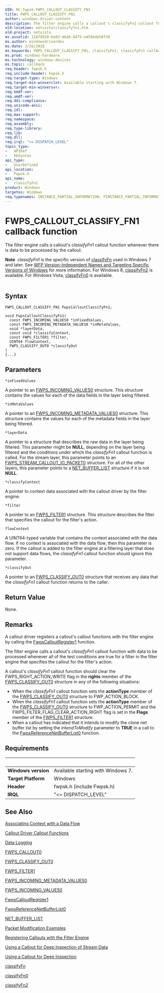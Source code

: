 ```yaml
---
UID: NC:fwpsk.FWPS_CALLOUT_CLASSIFY_FN1
title: FWPS_CALLOUT_CLASSIFY_FN1
author: windows-driver-content
description: The filter engine calls a callout's classifyFn1 callout function whenever there is data to be processed by the callout.Note  classifyFn1 is the specific version of classifyFn used in Windows 7 and later.
old-location: netvista\classifyfn1.htm
old-project: netvista
ms.assetid: 128fd929-6e83-46a0-9475-e459ede58f30
ms.author: windowsdriverdev
ms.date: 3/26/2018
ms.keywords: FWPS_CALLOUT_CLASSIFY_FN1, classifyFn1, classifyFn1 callback function [Network Drivers Starting with Windows Vista], fwpsk/classifyFn1, netvista.classifyfn1, wfp_ref_2_funct_4_callout_db29c2d0-9b7c-4737-b66f-472c78fff234.xml
ms.prod: windows-hardware
ms.technology: windows-devices
ms.topic: callback
req.header: fwpsk.h
req.include-header: Fwpsk.h
req.target-type: Windows
req.target-min-winverclnt: Available starting with Windows 7.
req.target-min-winversvr: 
req.kmdf-ver: 
req.umdf-ver: 
req.ddi-compliance: 
req.unicode-ansi: 
req.idl: 
req.max-support: 
req.namespace: 
req.assembly: 
req.type-library: 
req.lib: 
req.dll: 
req.irql: "<= DISPATCH_LEVEL"
topic_type:
-	APIRef
-	kbSyntax
api_type:
-	UserDefined
api_location:
-	Fwpsk.h
api_name:
-	classifyFn1
product: Windows
targetos: Windows
req.typenames: INSTANCE_PARTIAL_INFORMATION, PINSTANCE_PARTIAL_INFORMATION
---
```



# FWPS_CALLOUT_CLASSIFY_FN1 callback function
The filter engine calls a callout's 
  <i>classifyFn1</i> callout function whenever there is data to be processed by the callout.
<div class="alert"><b>Note</b>  <i>classifyFn1</i> is the specific version of <a href="https://msdn.microsoft.com/library/windows/hardware/ff544887">classifyFn</a> used in Windows 7 and later. See <a href="https://msdn.microsoft.com/FBDF53E5-F7DE-4DEB-AC18-6D2BB59FE670">WFP Version-Independent Names and Targeting Specific Versions of Windows</a> for more information. For Windows 8, <a href="https://msdn.microsoft.com/de8220de-cf71-4718-876e-ef02c15fc948">classifyFn2</a> is available. For Windows Vista, <a href="https://msdn.microsoft.com/e8423c27-d3eb-4bef-a835-37fae0e2b68c">classifyFn0</a> is available.</div><div> </div>

## Syntax

```
FWPS_CALLOUT_CLASSIFY_FN1 FwpsCalloutClassifyFn1;

void FwpsCalloutClassifyFn1(
  const FWPS_INCOMING_VALUES0 *inFixedValues,
  const FWPS_INCOMING_METADATA_VALUES0 *inMetaValues,
  void *layerData,
  const void *classifyContext,
  const FWPS_FILTER1 *filter,
  UINT64 flowContext,
  FWPS_CLASSIFY_OUT0 *classifyOut
)
{...}
```

## Parameters

`*inFixedValues`

A pointer to an 
     <a href="https://msdn.microsoft.com/library/windows/hardware/ff552401">FWPS_INCOMING_VALUES0</a> structure. This
     structure contains the values for each of the data fields in the layer being filtered.

`*inMetaValues`

A pointer to an 
     <a href="https://msdn.microsoft.com/fba7eb60-0d19-4bfd-b484-2e615d3e9237">
     FWPS_INCOMING_METADATA_VALUES0</a> structure. This structure contains the values for each of the
     metadata fields in the layer being filtered.

`*layerData`

A pointer to a structure that describes the raw data in the layer being filtered. This parameter
     might be <b>NULL</b>, depending on the layer being filtered and the conditions under which the 
     <i>classifyFn1</i> callout function is called. For the stream layer, this parameter points to an 
     <a href="https://msdn.microsoft.com/2c0539f0-116e-4344-9584-db7416d258e0">
     FWPS_STREAM_CALLOUT_IO_PACKET0</a> structure. For all of the other layers, this parameter points to a 
     <a href="https://msdn.microsoft.com/library/windows/hardware/ff568388">NET_BUFFER_LIST</a> structure if it is not
     <b>NULL</b>.

`*classifyContext`

A pointer to context data associated with the callout driver by the filter engine.

`*filter`

A pointer to an 
     <a href="https://msdn.microsoft.com/library/windows/hardware/ff552389">FWPS_FILTER1</a> structure. This structure
     describes the filter that specifies the callout for the filter's action.

`flowContext`

A UINT64-typed variable that contains the context associated with the data flow. If no context is
     associated with the data flow, then this parameter is zero. If the callout is added to the filter engine
     at a filtering layer that does not support data flows, the 
     <i>classifyFn1</i> callout function should ignore this parameter.

`*classifyOut`

A pointer to an 
     <a href="https://msdn.microsoft.com/library/windows/hardware/ff551229">FWPS_CLASSIFY_OUT0</a> structure that
     receives any data that the 
     <i>classifyFn1</i> callout function returns to the caller.


## Return Value

None.

## Remarks

A callout driver registers a callout's callout functions with the filter engine by calling the 
    <a href="https://msdn.microsoft.com/library/windows/hardware/ff551143">FwpsCalloutRegister1</a> function.

The filter engine calls a callout's 
    <i>classifyFn1</i> callout function with data to be processed whenever all of the test conditions are true
    for a filter in the filter engine that specifies the callout for the filter's action.

A callout's 
    <i>classifyFn1</i> callout function should clear the FWPS_RIGHT_ACTION_WRITE flag in the 
    <b>rights</b> member of the 
    <a href="https://msdn.microsoft.com/library/windows/hardware/ff551229">FWPS_CLASSIFY_OUT0</a> structure in any of
    the following situations:

<ul>
<li>
When the 
      <i>classifyFn1</i> callout function sets the 
      <b>actionType</b> member of the 
      <a href="https://msdn.microsoft.com/library/windows/hardware/ff551229">FWPS_CLASSIFY_OUT0</a> structure to
      FWP_ACTION_BLOCK.

</li>
<li>
When the 
      <i>classifyFn1</i> callout function sets the 
      <b>actionType</b> member of the 
      <a href="https://msdn.microsoft.com/library/windows/hardware/ff551229">FWPS_CLASSIFY_OUT0</a> structure to
      FWP_ACTION_PERMIT and the FWPS_FILTER_FLAG_CLEAR_ACTION_RIGHT flag is set in the 
      <b>Flags</b> member of the 
      <a href="https://msdn.microsoft.com/library/windows/hardware/ff552389">FWPS_FILTER1</a> structure.

</li>
<li>
When a callout has indicated that it intends to modify the clone net buffer list by setting the 
      <i>intendToModify</i> parameter to <b>TRUE</b> in a call to the 
      <a href="https://msdn.microsoft.com/ff387b49-fecb-41d0-aac5-0a83eb8835d6">
      FwpsReferenceNetBufferList0</a> function.

</li>
</ul>

## Requirements
| &nbsp; | &nbsp; |
| ---- |:---- |
| **Windows version** | Available starting with Windows 7.  |
| **Target Platform** | Windows |
| **Header** | fwpsk.h (include Fwpsk.h) |
| **IRQL** | "<= DISPATCH_LEVEL" |

## See Also

<a href="https://msdn.microsoft.com/75f5838e-626d-4a59-810e-fec9a40640ed">Associating Context with a Data Flow</a>



<a href="https://msdn.microsoft.com/library/windows/hardware/ff543875">Callout Driver Callout Functions</a>



<a href="https://msdn.microsoft.com/1e4f00e0-0fc6-459d-bbdd-02fbca5b9945">Data Logging</a>



<a href="https://msdn.microsoft.com/library/windows/hardware/ff551224">FWPS_CALLOUT0</a>



<a href="https://msdn.microsoft.com/library/windows/hardware/ff551229">FWPS_CLASSIFY_OUT0</a>



<a href="https://msdn.microsoft.com/library/windows/hardware/ff552389">FWPS_FILTER1</a>



<a href="https://msdn.microsoft.com/fba7eb60-0d19-4bfd-b484-2e615d3e9237">
   FWPS_INCOMING_METADATA_VALUES0</a>



<a href="https://msdn.microsoft.com/library/windows/hardware/ff552401">FWPS_INCOMING_VALUES0</a>



<a href="https://msdn.microsoft.com/library/windows/hardware/ff551143">FwpsCalloutRegister1</a>



<a href="https://msdn.microsoft.com/library/windows/hardware/ff551206">FwpsReferenceNetBufferList0</a>



<a href="https://msdn.microsoft.com/library/windows/hardware/ff568388">NET_BUFFER_LIST</a>



<a href="https://msdn.microsoft.com/dec76575-041b-4cbd-8042-184b15354f61">Packet Modification Examples</a>



<a href="https://msdn.microsoft.com/a5bade33-e3d1-4e1d-8503-51485097046e">Registering Callouts with the Filter Engine</a>



<a href="https://docs.microsoft.com/en-us/windows-hardware/drivers/network/using-a-callout-for-deep-inspection-of-stream-data">Using a Callout
    for Deep Inspection of Stream Data</a>



<a href="https://msdn.microsoft.com/464c74ae-5e37-41f1-b305-ef57039b28ba">Using a Callout for Deep Inspection</a>



<a href="https://msdn.microsoft.com/library/windows/hardware/ff544887">classifyFn</a>



<a href="https://msdn.microsoft.com/e8423c27-d3eb-4bef-a835-37fae0e2b68c">classifyFn0</a>



<a href="https://msdn.microsoft.com/de8220de-cf71-4718-876e-ef02c15fc948">classifyFn2</a>